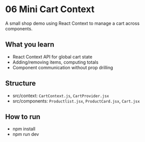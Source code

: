 # 06 Mini Cart Context

A small shop demo using React Context to manage a cart across components.

## What you learn
- React Context API for global cart state
- Adding/removing items, computing totals
- Component communication without prop drilling

## Structure
- src/context: `CartContext.js`, `CartProvider.jsx`
- src/components: `Productlist.jsx`, `ProductCard.jsx`, `Cart.jsx`

## How to run
- npm install
- npm run dev
